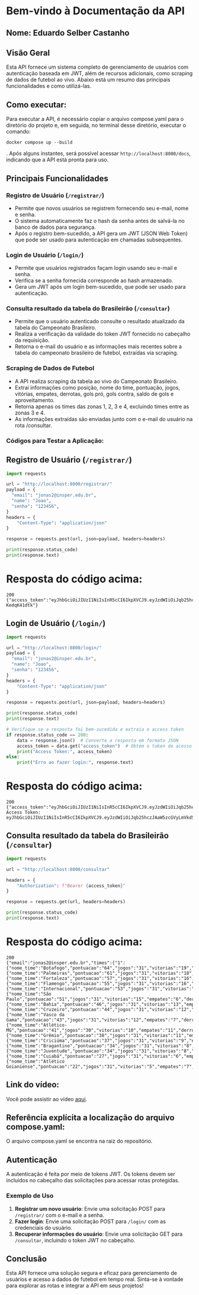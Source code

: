 # Bem-vindo à Documentação da API
## Nome: Eduardo Selber Castanho
## Visão Geral
Esta API fornece um sistema completo de gerenciamento de usuários com autenticação baseada em JWT, além de recursos adicionais, como scraping de dados de futebol ao vivo. Abaixo está um resumo das principais funcionalidades e como utilizá-las.
## Como executar:
Para executar a API, é necessário copiar o arquivo compose.yaml para o diretório do projeto e, em seguida, no terminal desse diretório, executar o comando:
```
docker compose up --build
```
. Após alguns instantes, será possível acessar `http://localhost:8000/docs`, indicando que a API está pronta para uso.
## Principais Funcionalidades
### Registro de Usuário (`/registrar/`)
- Permite que novos usuários se registrem fornecendo seu e-mail, nome e senha.
- O sistema automaticamente faz o hash da senha antes de salvá-la no banco de dados para segurança.
- Após o registro bem-sucedido, a API gera um JWT (JSON Web Token) que pode ser usado para autenticação em chamadas subsequentes.
### Login de Usuário (`/login/`)
- Permite que usuários registrados façam login usando seu e-mail e senha.
- Verifica se a senha fornecida corresponde ao hash armazenado.
- Gera um JWT após um login bem-sucedido, que pode ser usado para autenticação.
### Consulta resultado da tabela do Brasileirão (`/consultar`)
- Permite que o usuário autenticado consulte o resultado atualizado da tabela do Campeonato Brasileiro.
- Realiza a verificação da validade do token JWT fornecido no cabeçalho da requisição.
- Retorna o e-mail do usuário e as informações mais recentes sobre a tabela do campeonato brasileiro de futebol, extraídas via scraping.
### Scraping de Dados de Futebol
- A API realiza scraping da tabela ao vivo do Campeonato Brasileiro.
- Extrai informações como posição, nome do time, pontuação, jogos, vitórias, empates, derrotas, gols pró, gols contra, saldo de gols e aproveitamento.
- Retorna apenas os times das zonas 1, 2, 3 e 4, excluindo times entre as zonas 3 e 4.
- As informações extraídas são enviadas junto com o e-mail do usuário na rota /consultar.
### Códigos para Testar a Aplicação:
## Registro de Usuário (`/registrar/`)
```py
import requests

url = "http://localhost:8000/registrar/"
payload = {
  "email": "jonas2@insper.edu.br",
  "name": "Joao",
  "senha": "123456",
}
headers = {
    "Content-Type": "application/json"
}

response = requests.post(url, json=payload, headers=headers)

print(response.status_code)
print(response.text)
```
# Resposta do código acima:
```
200
{"access_token":"eyJhbGciOiJIUzI1NiIsInR5cCI6IkpXVCJ9.eyJzdWIiOiJqb25hczJAaW5zcGVyLmVkdS5iciIsImV4cCI6MTczMDMzOTg1MX0.SH5ClNEKkuHfOFf1pYBiETSdeiySKYzL-KedqK41dtk"}

```

## Login de Usuário (`/login/`)
```py
import requests

url = "http://localhost:8000/login/"
payload = {
  "email": "jonas2@insper.edu.br",
  "name": "Joao",
  "senha": "123456",
}
headers = {
    "Content-Type": "application/json"
}

response = requests.post(url, json=payload, headers=headers)

print(response.status_code)
print(response.text)

# Verifique se a resposta foi bem-sucedida e extraia o access token
if response.status_code == 200:
    data = response.json()  # Converte a resposta em formato JSON
    access_token = data.get("access_token")  # Obtém o token de acesso
    print("Access Token:", access_token)
else:
    print("Erro ao fazer login:", response.text)
```
# Resposta do código acima:
```
200
{"access_token":"eyJhbGciOiJIUzI1NiIsInR5cCI6IkpXVCJ9.eyJzdWIiOiJqb25hczJAaW5zcGVyLmVkdS5iciIsImV4cCI6MTczMDM0MDE4MX0.RQpgCa61NOlfCbfWjvuFZP5CwXgSCHIKpIIhteV8lIU"}
Access Token: eyJhbGciOiJIUzI1NiIsInR5cCI6IkpXVCJ9.eyJzdWIiOiJqb25hczJAaW5zcGVyLmVkdS5iciIsImV4cCI6MTczMDM0MDE4MX0.RQpgCa61NOlfCbfWjvuFZP5CwXgSCHIKpIIhteV8lIU

```

## Consulta resultado da tabela do Brasileirão (`/consultar`)
```py
import requests

url = "http://localhost:8000/consultar"

headers = {
    "Authorization": f"Bearer {access_token}"
}

response = requests.get(url, headers=headers)

print(response.status_code)
print(response.text)

```
# Resposta do código acima:
```
200
{"email":"jonas2@insper.edu.br","times":{"1":{"nome_time":"Botafogo","pontuacao":"64","jogos":"31","vitorias":"19","empates":"7","derrotas":"5","gols_pro":"49","gols_contra":"26","saldo_gols":"23","aproveitamento":"68"},"2":{"nome_time":"Palmeiras","pontuacao":"61","jogos":"31","vitorias":"18","empates":"7","derrotas":"6","gols_pro":"53","gols_contra":"25","saldo_gols":"28","aproveitamento":"65"},"3":{"nome_time":"Fortaleza","pontuacao":"57","jogos":"31","vitorias":"16","empates":"9","derrotas":"6","gols_pro":"41","gols_contra":"32","saldo_gols":"9","aproveitamento":"61"},"4":{"nome_time":"Flamengo","pontuacao":"55","jogos":"31","vitorias":"16","empates":"7","derrotas":"8","gols_pro":"50","gols_contra":"37","saldo_gols":"13","aproveitamento":"59"},"5":{"nome_time":"Internacional","pontuacao":"53","jogos":"31","vitorias":"14","empates":"11","derrotas":"6","gols_pro":"42","gols_contra":"28","saldo_gols":"14","aproveitamento":"56"},"6":{"nome_time":"São Paulo","pontuacao":"51","jogos":"31","vitorias":"15","empates":"6","derrotas":"10","gols_pro":"42","gols_contra":"33","saldo_gols":"9","aproveitamento":"54"},"7":{"nome_time":"Bahia","pontuacao":"46","jogos":"31","vitorias":"13","empates":"7","derrotas":"11","gols_pro":"42","gols_contra":"37","saldo_gols":"5","aproveitamento":"49"},"8":{"nome_time":"Cruzeiro","pontuacao":"44","jogos":"31","vitorias":"12","empates":"8","derrotas":"11","gols_pro":"36","gols_contra":"33","saldo_gols":"3","aproveitamento":"47"},"9":{"nome_time":"Vasco da Gama","pontuacao":"43","jogos":"31","vitorias":"12","empates":"7","derrotas":"12","gols_pro":"36","gols_contra":"43","saldo_gols":"-7","aproveitamento":"46"},"10":{"nome_time":"Atlético-MG","pontuacao":"41","jogos":"30","vitorias":"10","empates":"11","derrotas":"9","gols_pro":"42","gols_contra":"45","saldo_gols":"-3","aproveitamento":"45"},"11":{"nome_time":"Grêmio","pontuacao":"38","jogos":"31","vitorias":"11","empates":"5","derrotas":"15","gols_pro":"36","gols_contra":"39","saldo_gols":"-3","aproveitamento":"40"},"12":{"nome_time":"Criciúma","pontuacao":"37","jogos":"31","vitorias":"9","empates":"10","derrotas":"12","gols_pro":"38","gols_contra":"44","saldo_gols":"-6","aproveitamento":"39"},"17":{"nome_time":"Bragantino","pontuacao":"34","jogos":"31","vitorias":"8","empates":"10","derrotas":"13","gols_pro":"34","gols_contra":"40","saldo_gols":"-6","aproveitamento":"36"},"18":{"nome_time":"Juventude","pontuacao":"34","jogos":"31","vitorias":"8","empates":"10","derrotas":"13","gols_pro":"38","gols_contra":"48","saldo_gols":"-10","aproveitamento":"36"},"19":{"nome_time":"Cuiabá","pontuacao":"27","jogos":"31","vitorias":"6","empates":"9","derrotas":"16","gols_pro":"25","gols_contra":"41","saldo_gols":"-16","aproveitamento":"29"},"20":{"nome_time":"Atlético Goianiense","pontuacao":"22","jogos":"31","vitorias":"5","empates":"7","derrotas":"19","gols_pro":"23","gols_contra":"50","saldo_gols":"-27","aproveitamento":"23"}}}

```
## Link do vídeo:
Você pode assistir ao vídeo [aqui](https://youtu.be/h3qdxoTj_fM).

## Referência explícita a localização do arquivo compose.yaml:
O arquivo compose.yaml  se encontra na raiz do repositório.

## Autenticação
A autenticação é feita por meio de tokens JWT. Os tokens devem ser incluídos no cabeçalho das solicitações para acessar rotas protegidas.
### Exemplo de Uso
1. **Registrar um novo usuário**: Envie uma solicitação POST para `/registrar/` com o e-mail e a senha.
2. **Fazer login**: Envie uma solicitação POST para `/login/` com as credenciais do usuário.
3. **Recuperar informações do usuário**: Envie uma solicitação GET para `/consultar`, incluindo o token JWT no cabeçalho.
## Conclusão
Esta API fornece uma solução segura e eficaz para gerenciamento de usuários e acesso a dados de futebol em tempo real. Sinta-se à vontade para explorar as rotas e integrar a API em seus projetos!